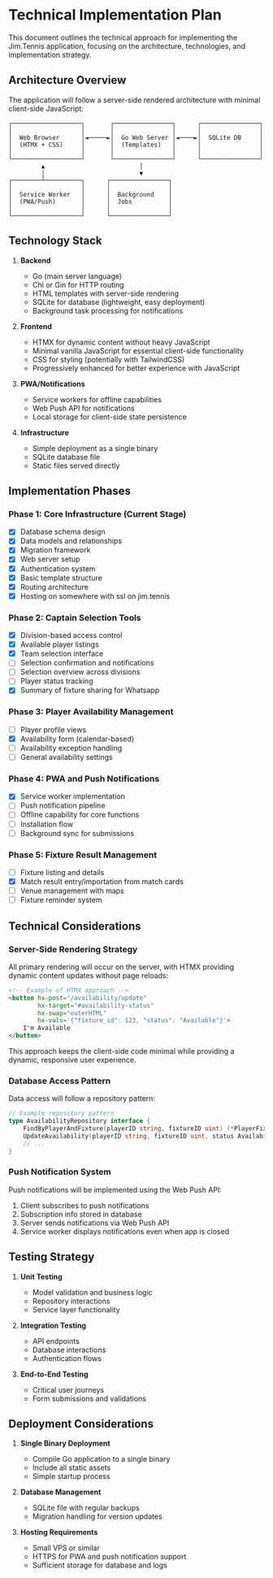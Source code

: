 # Technical Implementation Plan

This document outlines the technical approach for implementing the Jim.Tennis application, focusing on the architecture, technologies, and implementation strategy.

## Architecture Overview

The application will follow a server-side rendered architecture with minimal client-side JavaScript:

```
┌───────────────────┐       ┌────────────────┐      ┌────────────────┐
│                   │       │                │      │                │
│  Web Browser      │◄─────►│  Go Web Server │◄────►│  SQLite DB     │
│  (HTMX + CSS)     │       │  (Templates)   │      │                │
│                   │       │                │      │                │
└───────────────────┘       └────────────────┘      └────────────────┘
         ▲                          │
         │                          ▼
┌────────┴──────────┐      ┌────────────────┐
│                   │      │                │
│  Service Worker   │      │  Background    │
│  (PWA/Push)       │      │  Jobs          │
│                   │      │                │
└───────────────────┘      └────────────────┘
```

## Technology Stack

1. **Backend**
   - Go (main server language)
   - Chi or Gin for HTTP routing
   - HTML templates with server-side rendering
   - SQLite for database (lightweight, easy deployment)
   - Background task processing for notifications

2. **Frontend**
   - HTMX for dynamic content without heavy JavaScript
   - Minimal vanilla JavaScript for essential client-side functionality
   - CSS for styling (potentially with TailwindCSS)
   - Progressively enhanced for better experience with JavaScript

3. **PWA/Notifications**
   - Service workers for offline capabilities
   - Web Push API for notifications
   - Local storage for client-side state persistence

4. **Infrastructure**
   - Simple deployment as a single binary
   - SQLite database file
   - Static files served directly

## Implementation Phases

### Phase 1: Core Infrastructure (Current Stage)

- [x] Database schema design
- [x] Data models and relationships
- [x] Migration framework
- [x] Web server setup
- [x] Authentication system
- [x] Basic template structure
- [x] Routing architecture
- [x] Hosting on somewhere with ssl on jim.tennis

### Phase 2: Captain Selection Tools

- [x] Division-based access control
- [x] Available player listings
- [x] Team selection interface
- [ ] Selection confirmation and notifications
- [ ] Selection overview across divisions
- [ ] Player status tracking
- [x] Summary of fixture sharing for Whatsapp

### Phase 3: Player Availability Management

- [ ] Player profile views
- [x] Availability form (calendar-based)
- [ ] Availability exception handling
- [ ] General availability settings

### Phase 4: PWA and Push Notifications

- [x] Service worker implementation
- [ ] Push notification pipeline
- [ ] Offline capability for core functions
- [ ] Installation flow
- [ ] Background sync for submissions

### Phase 5: Fixture Result Management

- [ ] Fixture listing and details
- [x] Match result entry/importation from match cards
- [ ] Venue management with maps
- [ ] Fixture reminder system

## Technical Considerations

### Server-Side Rendering Strategy

All primary rendering will occur on the server, with HTMX providing dynamic content updates without page reloads:

```html
<!-- Example of HTMX approach -->
<button hx-post="/availability/update" 
        hx-target="#availability-status" 
        hx-swap="outerHTML"
        hx-vals='{"fixture_id": 123, "status": "Available"}'>
    I'm Available
</button>
```

This approach keeps the client-side code minimal while providing a dynamic, responsive user experience.

### Database Access Pattern

Data access will follow a repository pattern:

```go
// Example repository pattern
type AvailabilityRepository interface {
    FindByPlayerAndFixture(playerID string, fixtureID uint) (*PlayerFixtureAvailability, error)
    UpdateAvailability(playerID string, fixtureID uint, status AvailabilityStatus) error
    // ...
}
```

### Push Notification System

Push notifications will be implemented using the Web Push API:

1. Client subscribes to push notifications
2. Subscription info stored in database
3. Server sends notifications via Web Push API
4. Service worker displays notifications even when app is closed


## Testing Strategy

1. **Unit Testing**
   - Model validation and business logic
   - Repository interactions
   - Service layer functionality

2. **Integration Testing**
   - API endpoints
   - Database interactions
   - Authentication flows

3. **End-to-End Testing**
   - Critical user journeys
   - Form submissions and validations

## Deployment Considerations

1. **Single Binary Deployment**
   - Compile Go application to a single binary
   - Include all static assets
   - Simple startup process

2. **Database Management**
   - SQLite file with regular backups
   - Migration handling for version updates

3. **Hosting Requirements**
   - Small VPS or similar
   - HTTPS for PWA and push notification support
   - Sufficient storage for database and logs 